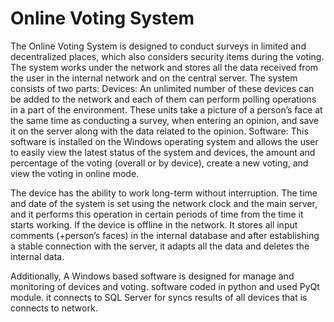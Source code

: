 # Online Voting System
The Online Voting System is designed to conduct surveys in limited and decentralized places, which also considers security items during the voting.
The system works under the network and stores all the data received from the user in the internal network and on the central server.
The system consists of two parts:
Devices: An unlimited number of these devices can be added to the network and each of them can perform polling operations in a part of the environment. These units take a picture of a person’s face at the same time as conducting a survey, when entering an opinion, and save it on the server along with the data related to the opinion.
Software: This software is installed on the Windows operating system and allows the user to easily view the latest status of the system and devices, the amount and percentage of the voting (overall or by device), create a new voting, and view the voting in online mode.

The device has the ability to work long-term without interruption. The time and date of the system is set using the network clock and the main server, and it performs this operation in certain periods of time from the time it starts working.
If the device is offline in the network. It stores all input comments (+person’s faces) in the internal database and after establishing a stable connection with the server, it adapts all the data and deletes the internal data.

Additionally, A Windows based software is designed for manage and monitoring of devices and voting. software coded in python and used PyQt module. it connects to SQL Server for syncs results of all devices that is connects to network.
